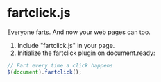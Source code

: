 # fartclick.js

Everyone farts. And now your web pages can too.

1. Include "fartclick.js" in your page.
2. Initialize the fartclick plugin on document.ready:

```javascript
// Fart every time a click happens
$(document).fartclick(); 
```

